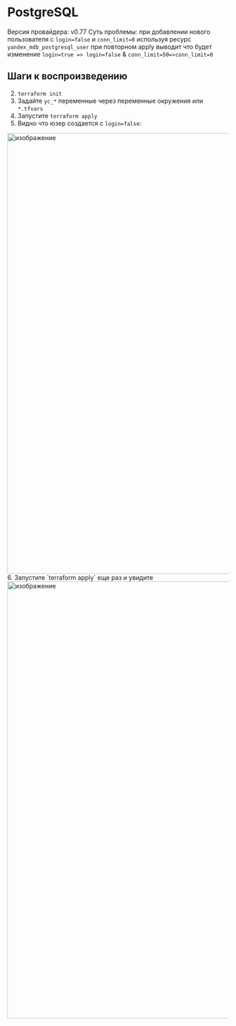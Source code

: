 # PostgreSQL

Версия провайдера: v0.77
Суть проблемы: при добавлении нового пользователя с `login=false` и `conn_limit=0` используя ресурс `yandex_mdb_postgresql_user` при повторном apply выводит что будет изменение `login=true => login=false` & `conn_limit=50=>conn_limit=0`

## Шаги к воспроизведению

2. `terraform init`
3. Задайте `yc_*` переменные через переменные окружения или `*.tfvars`
4. Запустите `terraform apply`
5. Видно что юзер создается с `login=false`:
<img width="1002" alt="изображение" src="https://user-images.githubusercontent.com/7482065/184383501-f7d5eadc-291f-486c-88b3-511f1ff28240.png">
6.  Запустите `terraform apply` еще раз  и увидите
<img width="994" alt="изображение" src="https://user-images.githubusercontent.com/7482065/184383672-57c2d261-a530-4a41-9cc5-e3781fa0b3cf.png">